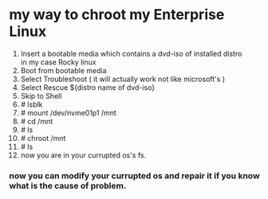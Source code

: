 # my way to chroot my Enterprise Linux 

1. Insert a bootable media which contains a dvd-iso of installed distro  
   in my case Rocky linux  
2. Boot from bootable media 
3. Select Troubleshoot ( it will actually work not like microsoft's )
4. Select Rescue ${distro name of dvd-iso}
5. Skip to Shell
6. \# lsblk 
7. \# mount /dev/nvme01p1 /mnt 
8. \# cd /mnt 
9. \# ls 
10. \# chroot /mnt 
11. \# ls 
12. now you are in your currupted os's fs.

### now you can modify your currupted os and repair it if you know what is the cause of problem.

